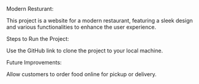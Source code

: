 Modern Resturant:

This project is a website for a modern restaurant, featuring a sleek design and various functionalities to enhance the user experience. 

Steps to Run the Project:

 Use the GitHub link to clone the project to your local machine.

Future Improvements:

Allow customers to order food online for pickup or delivery.
